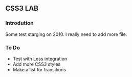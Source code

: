 ## CSS3 LAB

### Introdution

Some test starging on 2010. I really need to add more file.

### To Do

* Test with Less integration
* Add more CSS3 styles
* Make a list for transitions
